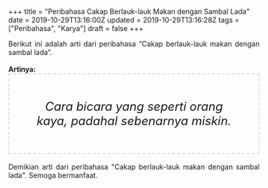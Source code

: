 +++
title = "Peribahasa Cakap Berlauk-lauk Makan dengan Sambal Lada"
date = 2019-10-29T13:16:00Z
updated = 2019-10-29T13:16:28Z
tags = ["Peribahasa", "Karya"]
draft = false
+++

<div dir="ltr" style="text-align: left;" trbidi="on"><div style="text-align: justify;">Berikut ini adalah arti dari peribahasa “Cakap berlauk-lauk makan dengan sambal lada”.</div><br /><div style="text-align: justify;"><b>Artinya:</b></div><div style="border: 2px dashed #ddd; font-size: 24px; height: auto; margin: 0 auto; padding: 50px; text-align: center; width: auto;"><i>Cara bicara yang seperti orang kaya, padahal sebenarnya miskin.</i></div><div style="text-align: justify;"><br /></div><div style="text-align: justify;">Demikian arti dari peribahasa "Cakap berlauk-lauk makan dengan sambal lada". Semoga bermanfaat.</div></div>
